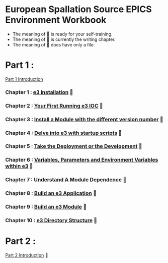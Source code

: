 European Spallation Source EPICS Environment Workbook
==
* The meaning of :book: is ready for your self-training.
* The meaning of :pencil: is currently the writing chapter.
* The meaning of :construction: does have only a file.

# Part 1 : 

[Part 1 Introduction](intropart1.md)

### Chapter 1 : [e3 installation](chapter1.md) :book:
### Chapter 2 : [Your First Running e3 IOC](chapter2.md) :book:
### Chapter 3 : [Install a Module with the different version number](chapter3.md) :book:
### Chapter 4 : [Delve into e3 with startup scripts](chapter4.md) :book:
### Chapter 5 : [Take the Deployment or the Development](chapter5.md) :book:
### Chapter 6 : [Variables, Parameters and Environment Variables within e3](chapter6.md) :book:
### Chapter 7 : [Understand A Module Dependence](chapter7.md) :book:
### Chapter 8 : [Build an e3 Application](chapter8.md) :book:
### Chapter 9 : [Build an e3 Module](chapter9.md) :pencil:
### Chapter 10 : [e3 Directory Structure](chapter10.md) :construction: 

# Part 2 : 

[Part 2 Introduction](intropart2.md) :construction: 


<!-- # Part 2 :  -->

<!-- ## Chapter 10 -->
<!-- [Dependence, Dependence, and Dependence](9.md) -->


<!-- ## Chapter X -->
<!-- [Release Rule](11.md) -->

<!-- ## Chapter X -->
<!-- [Work with EPICS Community](12.md) -->




<!-- ## Other Subjects  -->
<!-- * Multiple e3s in a host -->
<!-- * Hidden makefile rules (db, hdrs, vlibs, epics, and so on) -->
<!-- * setE3env.bash -->
<!-- * e3.bash -->
<!-- * supplement tools (epics_NIOCs, pkg_automation, pciids, etherlabmaster, etc) -->
<!-- * sequencer -->
<!-- * db, template, subst files (inflating...) -->
<!-- * e3 configuration variables -->
<!-- * e3 building system -->
<!-- * systemd  -->
<!-- * require  -->
